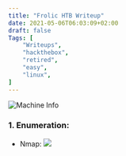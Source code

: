 ```yaml
---
title: "Frolic HTB Writeup"
date: 2021-05-06T06:03:09+02:00
draft: false
Tags: [
    "Writeups",
    "hackthebox",
    "retired",
    "easy",
    "linux",
]
---
```

![Machine Info](/images/frolic/1.png)

### 1. Enumeration:
* Nmap:
![](/images/frolic/2.png)